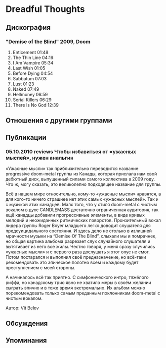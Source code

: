 # Dreadful Thoughts



## Дискография

### "Demise of the Blind" 2009, Doom

1. Enticement 01:48  
2. The Thin Line 04:16  
3. I Am Vampire 05:34  
4. Last Wish 01:05  
5. Before Dying 04:54  
6. Sabbatum 07:03  
7. Lust 01:23  
8. Naked 07:49  
9. Hellmoney 06:59  
10. Serial Killers 06:29  
11. There Is No God 12:39 


## Отношения с другими группами


## Публикации

### 05.10.2010 reviews Чтобы избавиться от «ужасных мыслей», нужен анальгин

<P>«Ужасные мысли» так приблизительно переводится название progressive doom-metal группы из Канады, которая прислала нам свой дебютный диск, выпущенный силами самого коллектива в 2009 году. Что ж, могу сказать, это великолепно подходящее название для группы.</P>
<P>Всё в нашем мире относительно, кому-то «ужасные мысли» нравятся, а для кого-то ничего страшнее нет этих самых «ужасных мыслей». Так и с музыкой этих канадцев. Мало того, что у стиля doom-metal с чистым вокалом в духе CANDLEMASS достаточно ограниченная аудитория, так ещё канадцы добавили прогрессивные элементы, в виде кривых мелодий и неожиданных ритмических поворотов. Пронзительный вокал лидера группы Roger Boyer младшего легко доводит слушателя для предсуицидального состояния. И здесь дело не столько в излишней мрачности музыки на “Demise Of The Blind”, слыхали мы и помрачнее, но общая картина альбома разрезает слух случайного слушателя и вытягивает из него все жилы. Честно говоря, у меня сразу случились «ужасные мысли» и с первого раза дослушать я этот опус не смог. Потом постарался и выполнил своё предназначение, но всё-таки рекомендовать это эпическое полотно всем и каждому будет преступлением с моей стороны.</P>
<P>А начиналось всё так приятно. С симфонического интро, тяжёлого риффа, но канадскому трио явно не хватило меры в своём желании сыграть эпично и в тоже время экстремально. Их альбом можно порекомендовать только самым преданным поклонникам doom-metal с чистым вокалом.</P>
Автор: Vit Belov


## Обсуждения


## Упоминания


